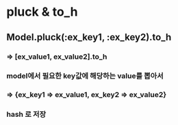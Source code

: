 pluck & to_h
===

Model.pluck(:ex_key1, :ex_key2).to_h
---

### => [ex_value1, ex_value2].to_h 

### model에서 필요한 key값에 해당하는 value를 뽑아서

### => {ex_key1 => ex_value1, ex_key2 => ex_value2}

### hash 로 저장
